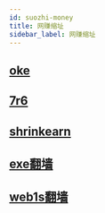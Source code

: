 ```yaml
---
id: suozhi-money
title: 网赚缩址
sidebar_label: 网赚缩址
---
```

## [oke](https://oke.io/ref/oke549955)


## [7r6](https://7r6.com/ref/r549955)


## [shrinkearn](https://shrinkearn.com/ref/shr549955)


## [exe翻墙](https://exe.io/ref/exe549955)


## [web1s翻墙](https://web1s.com/ref/d9xgcmd9pm)








